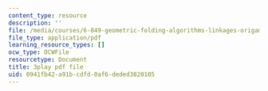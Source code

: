 ```yaml
---
content_type: resource
description: ''
file: /media/courses/6-849-geometric-folding-algorithms-linkages-origami-polyhedra-fall-2012/0941fb42a91bcdfd0af6deded3820105_82t7g2itzm4.pdf
file_type: application/pdf
learning_resource_types: []
ocw_type: OCWFile
resourcetype: Document
title: 3play pdf file
uid: 0941fb42-a91b-cdfd-0af6-deded3820105
---
```

